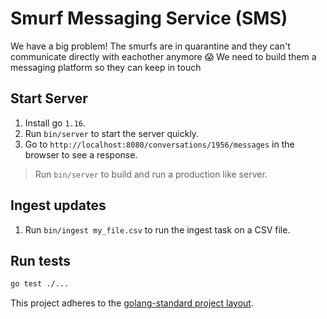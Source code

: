 # Smurf Messaging Service (SMS)

We have a big problem! The smurfs are in quarantine and they can't communicate directly with eachother anymore 😱 We need to build them a messaging platform so they can keep in touch

## Start Server

1. Install go `1.16`.
2. Run `bin/server` to start the server quickly.
3. Go to `http://localhost:8080/conversations/1956/messages` in the browser to see a response.

> Run `bin/server` to build and run a production like server.

## Ingest updates

1. Run `bin/ingest my_file.csv` to run the ingest task on a CSV file.

## Run tests

```bash
go test ./...
```

This project adheres to the [golang-standard project layout](https://github.com/golang-standards/project-layout).

